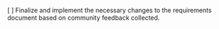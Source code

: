[ ] Finalize and implement the necessary changes to the requirements document based on community feedback collected.